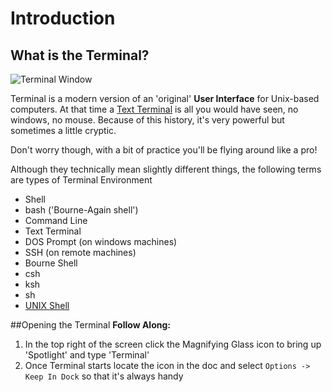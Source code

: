 # Introduction
## What is the Terminal?

![Terminal Window](http://i.stack.imgur.com/DjFOZ.png)

Terminal is a modern version of an 'original' **User Interface** for Unix-based computers. At that time a [Text Terminal](http://en.wikipedia.org/wiki/Computer_terminal#Text_terminals) is all you would have seen, no windows, no mouse. Because of this history, it's very powerful but sometimes a little cryptic.

Don't worry though, with a bit of practice you'll be flying around like a pro!

Although they technically mean slightly different things, the following terms are types of Terminal Environment

*  Shell
*  bash ('Bourne-Again shell')
*  Command Line
*  Text Terminal
*  DOS Prompt (on windows machines)
*  SSH (on remote machines)
*  Bourne Shell
*  csh
*  ksh
*  sh
*  [UNIX Shell](http://en.wikipedia.org/wiki/Unix_shell)

##Opening the Terminal
**Follow Along:**

1. In the top right of the screen click the Magnifying Glass icon to bring up 'Spotlight' and type 'Terminal'
2. Once Terminal starts locate the icon in the doc and select `Options -> Keep In Dock` so that it's always handy
